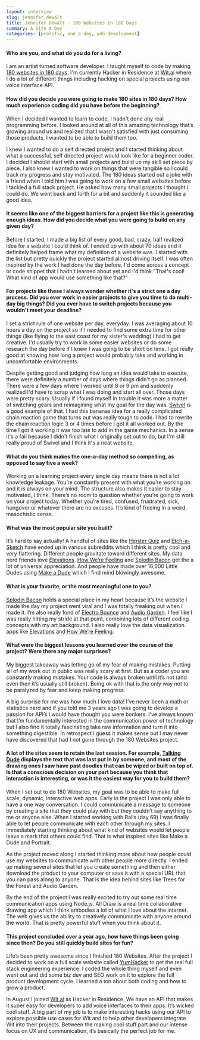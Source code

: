 ```yaml
---
layout: interview
slug: jennifer.dewalt
title: Jennifer Dewalt - 180 Websites in 180 Days
summary: A Site A Day
categories: [prolific, one a day, web development]
---
```


#### Who are you, and what do you do for a living?

I am an artist turned software developer. I taught myself to code by making [180 websites in 180 days](http://jenniferdewalt.com/). I'm currently Hacker in Residence at [Wit.ai](http://wit.ai) where I do a lot of different things including hacking on special projects using our voice interface API.

#### How did you decide you were going to make 180 sites in 180 days? How much experience coding did you have before the beginning?

When I decided I wanted to learn to code, I hadn't done any real programming before. I looked around at all of this amazing technology that’s growing around us and realized that I wasn't satisfied with just consuming those products, I wanted to be able to build them too.

I knew I wanted to do a self directed project and I started thinking about what a successful, self directed project would look like for a beginner coder. I decided I should start with small projects and build up my skill set piece by piece. I also knew I wanted to work on things that were tangible so I could track my progress and stay motivated. The 180 ideas started out a joke with a friend when I told him I was going to work on a few small websites before I tackled a full stack project. He asked how many small projects I thought I could do. We went back and forth for a bit and suddenly it sounded like a good idea.

#### It seems like one of the biggest barriers for a project like this is generating enough ideas. How did you decide what you were going to build on any given day?

Before I started, I made a big list of every good, bad, crazy, half realized idea for a website I could think of. I ended up with about 70 ideas and it definitely helped frame what my definition of a website was. I started with the list but pretty quickly the project started almost driving itself. I was often inspired by the work I had done the day before. I'd come across a concept or code snippet that I hadn't learned about yet and I'd think "That's cool! What kind of app would use something like that?"

#### For projects like these I always wonder whether it's a strict one a day process. Did you ever work in easier projects to give you time to do multi-day big things? Did you ever have to switch projects because you wouldn't meet your deadline?

I set a strict rule of one website per day, everyday. I was averaging about 10 hours a day on the project so if I needed to find some extra time for other things (like flying to the east coast for my sister's wedding) I had to get creative. I'd usually try to work in some easier websites or do some research the day before if I knew I was going to be short on time. I got really good at knowing how long a project would probably take and working in uncomfortable environments.

Despite getting good and judging how long an idea would take to execute, there were definitely a number of days where things didn't go as planned. There were a few days where I worked until 8 or 9 pm and suddenly realized I'd have to scrap what I was doing and start all over. Those days were pretty scary. Usually if I found myself in trouble it was more a matter of switching gears and reimagining what my goal for the day was. [Swivel](http://jenniferdewalt.com/swivel/game) is a good example of that. I had this bananas idea for a really complicated chain reaction game that turns out was really tough to code. I had to rewrite the chain reaction logic 3 or 4 times before I got it all worked out. By the time I got it working it was too late to add in the game mechanics. In a sense it's a fail because I didn't finish what I originally set out to do, but I'm still really proud of Swivel and I think it's a neat website.

#### What do you think makes the one-a-day method so compelling, as opposed to say five a week?

Working on a learning project every single day means there is not a lot knowledge leakage. You’re constantly present with what you’re working on and it is always on your mind. The structure also makes it easier to stay motivated, I think. There’s no room to question whether you’re going to work on your project today. Whether you’re tired, confused, frustrated, sick, hungover or whatever there are no excuses. It’s kind of freeing in a weird, masochistic sense.

#### What was the most popular site you built?

It’s hard to say actually! A handful of sites like the [Hipster Quiz](http://jenniferdewalt.com/hipster_quiz.html) and [Etch-a-Sketch](http://jenniferdewalt.com/etch_a_sketch.html) have ended up in various subreddits which I think is pretty cool and very flattering. Different people gravitate toward different sites. My data nerd friends love [Elevations](http://jenniferdewalt.com/elevation/page). [How We’re Feeling](http://jenniferdewalt.com/node/how_were_feeling) and [Splodin Bacon](http://jenniferdewalt.com/splodin_bacon/page) get the a lot of universal appreciation. And people have made over 16,000 Little Dudes using [Make a Dude](http://jenniferdewalt.com/make_a_dude/dudes) which I find mind blowingly awesome.

#### What is your favorite, or the most meaningful one to you?

[Splodin Bacon](http://jenniferdewalt.com/splodin_bacon/page) holds a special place in my heart because it’s the website I made the day my project went viral and I was totally freaking out when I made it. I’m also really fond of [Electro Bounce](http://jenniferdewalt.com/electro_bounce/page) and [Audio Garden](http://jenniferdewalt.com/audio_garden/gardens). I feel like I was really hitting my stride at that point, combining lots of different coding concepts with my art background. I also really love the data visualization apps like [Elevations](http://jenniferdewalt.com/elevation/page) and [How We’re Feeling](http://jenniferdewalt.com/node/how_were_feeling).

#### What were the biggest lessons you learned over the course of the project? Were there any major surprises?

My biggest takeaway was letting go of my fear of making mistakes. Putting all of my work out in public was really scary at first. But as a coder you are constantly making mistakes. Your code is always broken until it’s not (and even then it’s usually still broken). Being ok with that is the only way not to be paralyzed by fear and keep making progress.

A big surprise for me was how much I love data! I’ve never been a math or statistics nerd and if you told me 3 years ago I was going to develop a passion for API’s I would have thought you were bonkers. I’ve always known that I’m fundamentally interested in the communication power of technology but I also find it totally fascinating take raw information and turn it into something digestible. In retrospect I guess it makes sense but I may never have discovered that had I not gone through the 180 Websites project.

#### A lot of the sites seem to retain the last session. For example, [Talking Dude](http://jenniferdewalt.com/node/talking_dude) displays the text that was last put in by someone, and most of the drawing ones I saw have past doodles that can be wiped or built on top of. Is that a conscious decision on your part because you think that interaction is interesting, or was it the easiest way for you to build them?

When I set out to do 180 Websites, my goal was to be able to make full scale, dynamic, interactive web apps. Early in the project I was only able to have a one way conversation. I could communicate a message to someone by creating a site that they could play with but they couldn’t say anything to me or anyone else. When I started working with Rails (day 69) I was finally able to let people communicate with each other through my sites. I immediately starting thinking about what kind of websites would let people leave a mark that others could find. That is what inspired sites like Make a Dude and Portrait.

As the project moved along I started thinking more about how people could use my websites to communicate with other people more directly. I ended up making several sites that let you create something and then either download the product to your computer or save it with a special URL that you can pass along to anyone. That is the idea behind sites like Trees for the Forest and Audio Garden.

By the end of the project I was really excited to try out some real time communication apps using Node.js. All Draw is a real time collaborative drawing app which I think embodies a lot of what I love about the internet. The web gives us the ability to creatively communicate with anyone around the world. That is pretty powerful stuff when you think about it.

#### This project concluded over a year ago, how have things been going since then? Do you still quickly build sites for fun?

Life’s been pretty awesome since I finished 180 Websites. After the project I decided to work on a full scale website called [YumHacker](http://yumhacker.com/) to get the real full stack engineering experience. I coded the whole thing myself and even went out and did some biz dev and SEO work on it to explore the full product development cycle. I learned a ton about both coding and how to grow a product.

In August I joined [Wit.ai](http://wit.ai) as Hacker in Residence. We have an API that makes it super easy for developers to add voice interfaces to their apps. It’s wicked cool stuff. A big part of my job is to make interesting hacks using our API to explore possible use cases for Wit and to help other developers integrate Wit into their projects. Between the making cool stuff part and our intense focus on UX and communication, it’s basically the perfect job for me.
